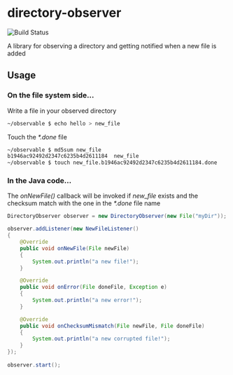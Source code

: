 directory-observer
==================
<img src="https://secure.travis-ci.org/alecava/directory-observer.png" alt="Build Status" />

A library for observing a directory and getting notified when a new file is added

Usage
-----

### On the file system side...
Write a file in your observed directory
```bash
~/observable $ echo hello > new_file
```
Touch the _*.done_ file
```bash
~/observable $ md5sum new_file 
b1946ac92492d2347c6235b4d2611184  new_file
~/observable $ touch new_file.b1946ac92492d2347c6235b4d2611184.done
```
### In the Java code...
The _onNewFile()_ callback will be invoked if _new\_file_ exists and the checksum match with the one in the _*.done_ file name

```java
DirectoryObserver observer = new DirectoryObserver(new File("myDir"));

observer.addListener(new NewFileListener()
{
	@Override
	public void onNewFile(File newFile)
	{
		System.out.println("a new file!");
	}

	@Override
	public void onError(File doneFile, Exception e)
	{
		System.out.println("a new error!");
	}

	@Override
	public void onChecksumMismatch(File newFile, File doneFile)
	{
		System.out.println("a new corrupted file!");
	}
});
		
observer.start();
```
